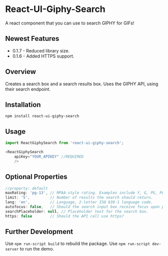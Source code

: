 

# React-UI-Giphy-Search

A react component that you can use to search GIPHY for GIFs!

## Newest Features

* 0.1.7 - Reduced library size.
* 0.1.6 - Added HTTPS support.

## Overview

Creates a search box and a search results box.
Uses the GIPHY API, using their search endpoint.

## Installation

```npm install react-ui-giphy-search```

## Usage

```javascript
import ReactGiphySearch from 'react-ui-giphy-search';

<ReactGiphySearch 
	apiKey="YOUR_APIKEY" //REQUIRED
	/>
```

## Optional Properties

```javascript
//property: default
maxRating: 'pg-13', // MPAA-style rating. Examples include Y, G, PG, PG-13 and R.
limit: '5',			// Number of results the search should return.
lang: 'en',			// Language, 2-letter ISO 639-1 language code.
autofocus: false,	// Should the search input box receive focus upon page load?
searchPlaceholder: null, // Placeholder text for the search box.
https: false		// Should the API call use https?
```

## Further Development

Use ```npm run-script build``` to rebuild the package.
Use ```npm run-script dev-server``` to run the demo.
